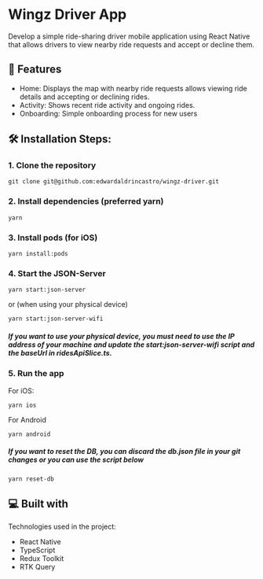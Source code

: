 # Wingz Driver App

Develop a simple ride-sharing driver mobile application using React Native that allows drivers to view nearby ride requests and accept or decline them.

## 🧐 Features

- Home: Displays the map with nearby ride requests allows viewing ride details and accepting or declining rides.
- Activity: Shows recent ride activity and ongoing rides.
- Onboarding: Simple onboarding process for new users

## 🛠️ Installation Steps:

### 1. Clone the repository

```
git clone git@github.com:edwardaldrincastro/wingz-driver.git
```

### 2. Install dependencies (preferred yarn)

```
yarn
```

### 3. Install pods (for iOS)

```
yarn install:pods
```

### 4. Start the JSON-Server

```
yarn start:json-server
```

or (when using your physical device)

```
yarn start:json-server-wifi
```

##### If you want to use your physical device, you must need to use the IP address of your machine and update the **start:json-server-wifi** script and the **baseUrl** in **ridesApiSlice.ts**.

### 5. Run the app

For iOS:

```
yarn ios
```

For Android

```
yarn android
```

##### If you want to reset the DB, you can discard the **db.json** file in your git changes or you can use the script below

```
yarn reset-db

```

## 💻 Built with

Technologies used in the project:

- React Native
- TypeScript
- Redux Toolkit
- RTK Query
